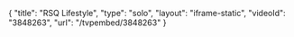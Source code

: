 {
    "title": "RSQ Lifestyle",
    "type": "solo",
    "layout": "iframe-static",
    "videoId": "3848263",
    "url": "\/tvpembed\/3848263"
}